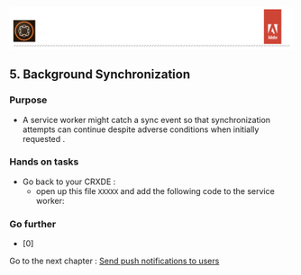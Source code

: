 ![AEM Adobe](../chapters/images/logo/Lab-Header.png) 

## 5. Background Synchronization

### Purpose

- A service worker might catch a sync event so that synchronization attempts can continue despite adverse conditions when initially requested .

### Hands on tasks

- Go back to your CRXDE :
  - open up this file `XXXXX` and add the following code to the service worker:

### Go further

- [0] 


Go to the next chapter : [Send push notifications to users](chapter-6.md)
